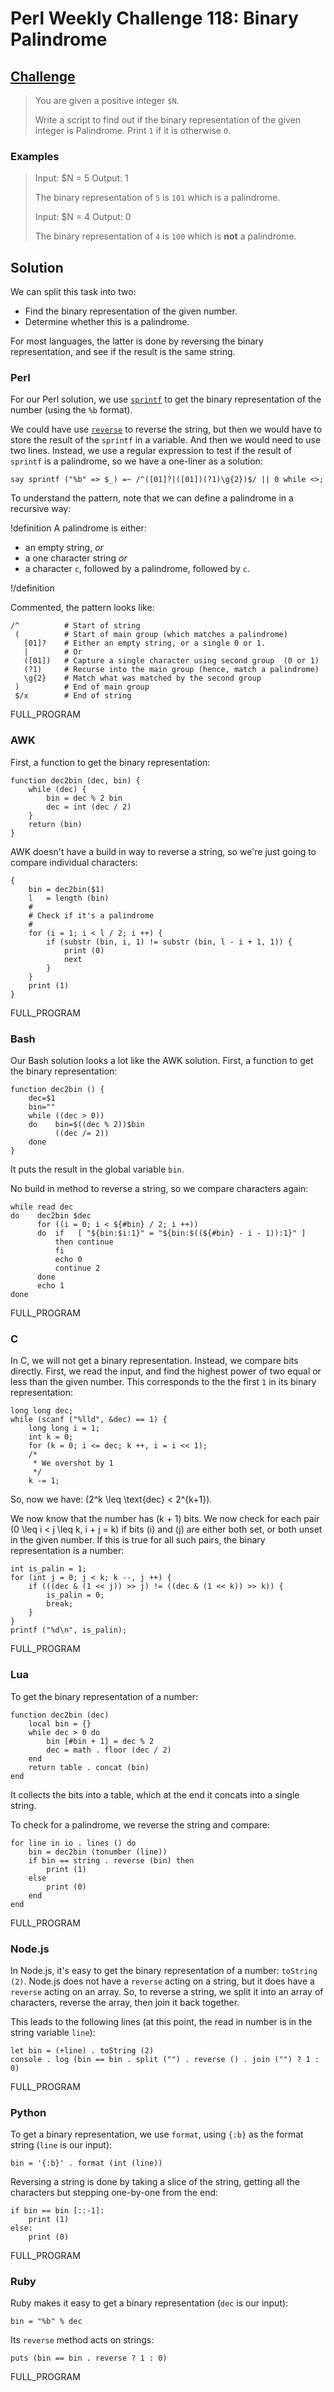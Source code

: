 # Perl Weekly Challenge 118: Binary Palindrome

## [Challenge](https://perlweeklychallenge.org/blog/perl-weekly-challenge-118/#TASK1)

> You are given a positive integer `$N`.
> 
> Write a script to find out if the binary representation of the given
> integer is Palindrome. Print `1` if it is otherwise `0`.

### Examples

>    Input: $N = 5
>    Output: 1
>
> The binary representation of `5` is `101` which is a palindrome.
>
>    Input: $N = 4
>    Output: 0
>
> The binary representation of `4` is `100` which is **not** a palindrome.

## Solution

We can split this task into two:

* Find the binary representation of the given number.
* Determine whether this is a palindrome.

For most languages, the latter is done by reversing the binary
representation, and see if the result is the same string.

### Perl

For our Perl solution, we use [`sprintf`](#) to get the binary
representation of the number (using the `%b` format). 

We could have use [`reverse`](#) to reverse the string, but then
we would have to store the result of the `sprintf` in a variable.
And then we would need to use two lines. Instead, we use a regular
expression to test if the result of `sprintf` is a palindrome,
so we have a one-liner as a solution:

~~~~
say sprintf ("%b" => $_) =~ /^([01]?|([01])(?1)\g{2})$/ || 0 while <>;
~~~~

To understand the pattern, note that we can define a palindrome
in a recursive way:

!definition
A palindrome is either:

* an empty string, *or*
* a one character string *or*
* a character `c`, followed by a palindrome, followed by `c`.

!/definition

Commented, the pattern looks like:
~~~~
/^          # Start of string
 (          # Start of main group (which matches a palindrome)
   [01]?    # Either an empty string, or a single 0 or 1.
   |        # Or
   ([01])   # Capture a single character using second group  (0 or 1)
   (?1)     # Recurse into the main group (hence, match a palindrome)
   \g{2}    # Match what was matched by the second group
 )          # End of main group
 $/x        # End of string
~~~~

FULL_PROGRAM

### AWK

First, a function to get the binary representation:

~~~~
function dec2bin (dec, bin) {
    while (dec) {
        bin = dec % 2 bin
        dec = int (dec / 2)
    }
    return (bin)
}
~~~~

AWK doesn't have a build in way to reverse a string, so we're
just going to compare individual characters:

~~~~
{
    bin = dec2bin($1)
    l   = length (bin)
    #
    # Check if it's a palindrome
    #
    for (i = 1; i < l / 2; i ++) {
        if (substr (bin, i, 1) != substr (bin, l - i + 1, 1)) {
            print (0)
            next
        }
    }
    print (1)
}
~~~~

FULL_PROGRAM

### Bash

Our Bash solution looks a lot like the AWK solution. First, a function
to get the binary representation:

~~~~
function dec2bin () {
    dec=$1
    bin=""
    while ((dec > 0))
    do    bin=$((dec % 2))$bin
          ((dec /= 2))
    done
}
~~~~
It puts the result in the global variable `bin`.

No build in method to reverse a string, so we compare characters again:

~~~~
while read dec
do    dec2bin $dec
      for ((i = 0; i < ${#bin} / 2; i ++))
      do  if   [ "${bin:$i:1}" = "${bin:$((${#bin} - i - 1)):1}" ]
          then continue
          fi
          echo 0
          continue 2
      done
      echo 1
done
~~~~

FULL_PROGRAM

### C

In C, we will not get a binary representation. Instead, we compare
bits directly. First, we read the input, and find the highest power
of two equal or less than the given number. This corresponds to the
the first `1` in its binary representation:

~~~~
long long dec;
while (scanf ("%lld", &dec) == 1) {
    long long i = 1;
    int k = 0;
    for (k = 0; i <= dec; k ++, i = i << 1);
    /*
     * We overshot by 1
     */
    k -= 1;
~~~~
So, now we have: \(2^k \leq \text{dec} < 2^{k+1}\).

We now know that the number has \(k + 1\) bits. We now check for each pair
\(0 \leq i < j \leq k, i + j = k\) if bits \(i\) and \(j\) are either
both set, or both unset in the given number. If this is true for all
such pairs, the binary representation is a number:
~~~~
int is_palin = 1;
for (int j = 0; j < k; k --, j ++) {
    if (((dec & (1 << j)) >> j) != ((dec & (1 << k)) >> k)) {
        is_palin = 0;
        break;
    }
}
printf ("%d\n", is_palin);
~~~~

FULL_PROGRAM

### Lua

To get the binary representation of a number:
~~~~
function dec2bin (dec)
    local bin = {}
    while dec > 0 do 
        bin [#bin + 1] = dec % 2
        dec = math . floor (dec / 2)
    end
    return table . concat (bin)
end
~~~~
It collects the bits into a table, which at the end it concats
into a single string.

To check for a palindrome, we reverse the string and compare:
~~~~
for line in io . lines () do
    bin = dec2bin (tonumber (line))
    if bin == string . reverse (bin) then
        print (1)
    else
        print (0)
    end
end
~~~~

FULL_PROGRAM

### Node.js

In Node.js, it's easy to get the binary representation of a number:
`toString (2)`. Node.js does not have a `reverse` acting on a string,
but it does have a `reverse` acting on an array. So, to reverse a string,
we split it into an array of characters, reverse the array, then join
it back together.

This leads to the following lines (at this point, the read in number
is in the string variable `line`):
~~~~
let bin = (+line) . toString (2)
console . log (bin == bin . split ("") . reverse () . join ("") ? 1 : 0)
~~~~

FULL_PROGRAM

### Python
To get a binary representation, we use `format`, using `{:b}`
as the format string (`line` is our input):
~~~~
bin = '{:b}' . format (int (line))
~~~~
Reversing a string is done by taking a slice of the string, getting
all the characters but stepping one-by-one from the end:
~~~~
if bin == bin [::-1]:
    print (1)
else:
    print (0)
~~~~

FULL_PROGRAM

### Ruby

Ruby makes it easy to get a binary representation (`dec` is our input):
~~~~
bin = "%b" % dec
~~~~
Its `reverse` method acts on strings:
~~~~
puts (bin == bin . reverse ? 1 : 0)
~~~~

FULL_PROGRAM
